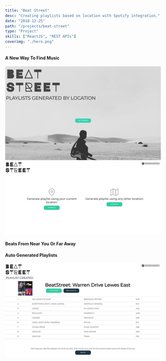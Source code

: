 ```yaml
---
title: "Beat Street"
desc: "Creating playlists based on location with Spotify integration."
date: "2018-12-25"
path: "/projects/beat-street"
type: "Project"
skills: ["ReactJS", "REST APIs"]
coverimg: "./hero.png"
---
```



<div class="row margin-5-t ">
    <div class="col-xs-12 col-sm-6 flex" style="justify-content:center; flex-direction:column">
        <h4>A New Way To Find Music</h4>
        <p></p>
    </div>
    <div class="col-xs-12 col-sm-6">
         <img src="./landing-beat.png"/>
    </div>
</div>


<div class="row margin-5-t">
    <div class="col-xs-12 col-sm-6">
        <img src="./choice-beat.png"/>
    </div>
    <div class="col-xs-12 col-sm-6 flex" style="justify-content:center; flex-direction:column">
        <h4>Beats From Near You Or Far Away</h4>
        <p></p>
    </div>
</div>

<div class="row margin-5-t margin-10-b ">
    <div class="col-xs-12 col-sm-6 flex" style="justify-content:center; flex-direction:column">
        <h4>Auto Generated Playlists</h4>
        <p></p>
    </div>
    <div class="col-xs-12 col-sm-6">
        <img src="./complete-beat.png"/>
    </div>
</div>